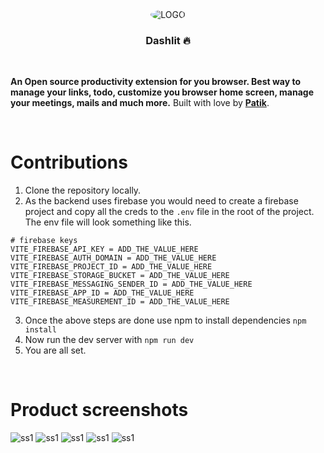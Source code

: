 <div align="center">
  <img src="https://pbs.twimg.com/profile_images/1609233823094681601/2fb4bUCN_400x400.jpg" alt="LOGO" style="border-radius: 50%">
</div>
<div align="center">
  <h3>Dashlit 🔥</h1>
</div>


<br />

**An Open source productivity extension for you browser. Best way to manage your links, todo, customize you browser home screen, manage your meetings, mails and much more.**
Built with love by [**Patik**](https://twitter.com/pratikk_tiwari).

<br />

# Contributions
1. Clone the repository locally.
2. As the backend uses firebase you would need to create a firebase project and copy all the creds to the `.env` file in the root of the project.
The env file will look something like this.

```
# firebase keys
VITE_FIREBASE_API_KEY = ADD_THE_VALUE_HERE
VITE_FIREBASE_AUTH_DOMAIN = ADD_THE_VALUE_HERE
VITE_FIREBASE_PROJECT_ID = ADD_THE_VALUE_HERE
VITE_FIREBASE_STORAGE_BUCKET = ADD_THE_VALUE_HERE
VITE_FIREBASE_MESSAGING_SENDER_ID = ADD_THE_VALUE_HERE
VITE_FIREBASE_APP_ID = ADD_THE_VALUE_HERE
VITE_FIREBASE_MEASUREMENT_ID = ADD_THE_VALUE_HERE
```
3. Once the above steps are done use npm to install dependencies `npm install`
4. Now run the dev server with `npm run dev`
5. You are all set.

<br />


# Product screenshots
![ss1](https://raw.githubusercontent.com/pratik-codes/Dashlit/main/screenshots/ss1.png)
![ss1](https://raw.githubusercontent.com/pratik-codes/Dashlit/main/screenshots/ss2.png)
![ss1](https://raw.githubusercontent.com/pratik-codes/Dashlit/main/screenshots/ss3.png)
![ss1](https://raw.githubusercontent.com/pratik-codes/Dashlit/main/screenshots/ss4.png)
![ss1](https://raw.githubusercontent.com/pratik-codes/Dashlit/main/screenshots/ss5.png)


